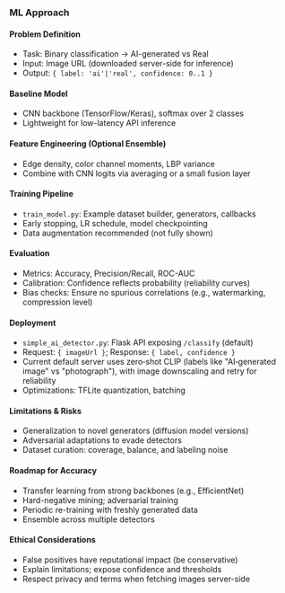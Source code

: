 ### ML Approach

#### Problem Definition
- Task: Binary classification → AI-generated vs Real
- Input: Image URL (downloaded server-side for inference)
- Output: `{ label: 'ai'|'real', confidence: 0..1 }`

#### Baseline Model
- CNN backbone (TensorFlow/Keras), softmax over 2 classes
- Lightweight for low-latency API inference

#### Feature Engineering (Optional Ensemble)
- Edge density, color channel moments, LBP variance
- Combine with CNN logits via averaging or a small fusion layer

#### Training Pipeline
- `train_model.py`: Example dataset builder, generators, callbacks
- Early stopping, LR schedule, model checkpointing
- Data augmentation recommended (not fully shown)

#### Evaluation
- Metrics: Accuracy, Precision/Recall, ROC-AUC
- Calibration: Confidence reflects probability (reliability curves)
- Bias checks: Ensure no spurious correlations (e.g., watermarking, compression level)

#### Deployment
- `simple_ai_detector.py`: Flask API exposing `/classify` (default)
- Request: `{ imageUrl }`; Response: `{ label, confidence }`
- Current default server uses zero‑shot CLIP (labels like "AI‑generated image" vs "photograph"), with image downscaling and retry for reliability
- Optimizations: TFLite quantization, batching

#### Limitations & Risks
- Generalization to novel generators (diffusion model versions)
- Adversarial adaptations to evade detectors
- Dataset curation: coverage, balance, and labeling noise

#### Roadmap for Accuracy
- Transfer learning from strong backbones (e.g., EfficientNet)
- Hard-negative mining; adversarial training
- Periodic re-training with freshly generated data
- Ensemble across multiple detectors

#### Ethical Considerations
- False positives have reputational impact (be conservative)
- Explain limitations; expose confidence and thresholds
- Respect privacy and terms when fetching images server-side
